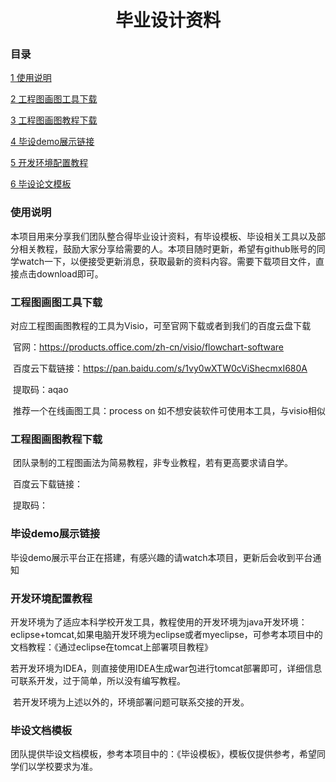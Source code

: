 <center><h1>毕业设计资料</h1></center>

### 目录

[1 使用说明](#1)

[2 工程图画图工具下载](#2)

[3 工程图画图教程下载](#3)

[4 毕设demo展示链接](#4)

[5 开发环境配置教程](#5)

[6 毕设论文模板](#6)



<h3 id="1">使用说明</h3>

​	本项目用来分享我们团队整合得毕业设计资料，有毕设模板、毕设相关工具以及部分相关教程，鼓励大家分享给需要的人。本项目随时更新，希望有github账号的同学watch一下，以便接受更新消息，获取最新的资料内容。需要下载项目文件，直接点击download即可。



<h3 id="2">工程图画图工具下载</h3>

​	对应工程图画图教程的工具为Visio，可至官网下载或者到我们的百度云盘下载

​	官网：https://products.office.com/zh-cn/visio/flowchart-software

​	百度云下载链接：https://pan.baidu.com/s/1vy0wXTW0cViShecmxI680A 

​	提取码：aqao

​	推荐一个在线画图工具：process on 如不想安装软件可使用本工具，与visio相似



<h3 id="3">工程图画图教程下载</h3>

​	团队录制的工程图画法为简易教程，非专业教程，若有更高要求请自学。

​	百度云下载链接：

​	提取码：



<h3 id="">毕设demo展示链接</h3>

​	毕设demo展示平台正在搭建，有感兴趣的请watch本项目，更新后会收到平台通知



<h3 id="5">开发环境配置教程</h3>

​	开发环境为了适应本科学校开发工具，教程使用的开发环境为java开发环境：eclipse+tomcat,如果电脑开发环境为eclipse或者myeclipse，可参考本项目中的文档教程：《通过eclipse在tomcat上部署项目教程》

​	若开发环境为IDEA，则直接使用IDEA生成war包进行tomcat部署即可，详细信息可联系开发，过于简单，所以没有编写教程。

​	若开发环境为上述以外的，环境部署问题可联系交接的开发。



<h3 id="6">毕设文档模板</h3>

​	团队提供毕设文档模板，参考本项目中的：《毕设模板》，模板仅提供参考，希望同学们以学校要求为准。
